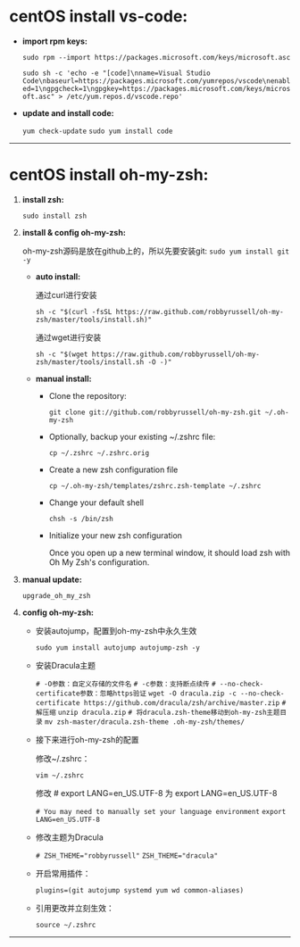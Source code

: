 # centOS install vs-code:

- **import rpm keys:**

    ` sudo rpm --import https://packages.microsoft.com/keys/microsoft.asc `

    ` sudo sh -c 'echo -e "[code]\nname=Visual Studio       Code\nbaseurl=https://packages.microsoft.com/yumrepos/vscode\nenabled=1\ngpgcheck=1\ngpgkey=https://packages.microsoft.com/keys/microsoft.asc" > /etc/yum.repos.d/vscode.repo' `

- **update and install code:**

    ` yum check-update `
    ` sudo yum install code `

***


# centOS install oh-my-zsh: 

1. **install zsh:**

    `sudo install zsh `

2. **install & config oh-my-zsh:**

    oh-my-zsh源码是放在github上的，所以先要安装git:   `sudo yum install git -y`

    - **auto install:**

        通过curl进行安装

        ` sh -c "$(curl -fsSL https://raw.github.com/robbyrussell/oh-my-zsh/master/tools/install.sh)" `

        通过wget进行安装

        ` sh -c "$(wget https://raw.github.com/robbyrussell/oh-my-zsh/master/tools/install.sh -O -)" `

    - **manual install:**

        - Clone the repository:

            `git clone git://github.com/robbyrussell/oh-my-zsh.git ~/.oh-my-zsh`
        - Optionally, backup your existing ~/.zshrc file:

            `cp ~/.zshrc ~/.zshrc.orig`
        - Create a new zsh configuration file

            `cp ~/.oh-my-zsh/templates/zshrc.zsh-template ~/.zshrc`

        - Change your default shell
            
            `chsh -s /bin/zsh`
            
        - Initialize your new zsh configuration

            Once you open up a new terminal window, it should load zsh with Oh My Zsh's configuration.

3. **manual update:**
            
    `upgrade_oh_my_zsh`

4. **config oh-my-zsh:**

    - 安装autojump，配置到oh-my-zsh中永久生效

        `sudo yum install autojump autojump-zsh -y`
        
    - 安装Dracula主题

        `# -O参数：自定义存储的文件名`
        `# -c参数：支持断点续传`
        `# --no-check-certificate参数：忽略https验证`
        `wget -O dracula.zip -c --no-check-certificate https://github.com/dracula/zsh/archive/master.zip`
        `# 解压缩`
        `unzip dracula.zip`
        `# 将dracula.zsh-theme移动到oh-my-zsh主题目录`
        `mv zsh-master/dracula.zsh-theme .oh-my-zsh/themes/`

    - 接下来进行oh-my-zsh的配置

        修改~/.zshrc：

        `vim ~/.zshrc`

        修改 # export LANG=en_US.UTF-8 为 export LANG=en_US.UTF-8

        `# You may need to manually set your language environment`
        `export LANG=en_US.UTF-8`

    - 修改主题为Dracula

        `# ZSH_THEME="robbyrussell"`
        `ZSH_THEME="dracula"`

    - 开启常用插件：

        `plugins=(git autojump systemd yum wd common-aliases)`

    - 引用更改并立刻生效：

        `source ~/.zshrc`


***
